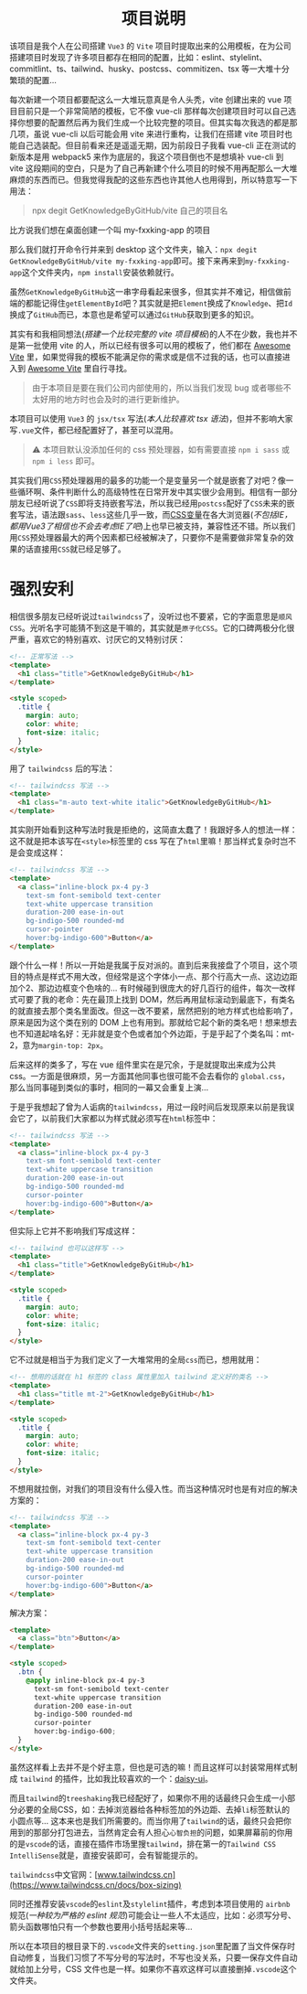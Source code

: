 <div align="center">
  <h1>
    项目说明
  </h1>
</div>

该项目是我个人在公司搭建 `Vue3` 的 `Vite` 项目时提取出来的公用模板，在为公司搭建项目时发现了许多项目都存在相同的配置，比如：eslint、stylelint、commitlint、ts、tailwind、husky、postcss、commitizen、tsx 等一大堆十分繁琐的配置…

每次新建一个项目都要配这么一大堆玩意真是令人头秃，vite 创建出来的 vue 项目目前只是一个非常简陋的模板，它不像 vue-cli 那样每次创建项目时可以自己选择你想要的配置然后再为我们生成一个比较完整的项目。但其实每次我选的都是那几项，虽说 vue-cli 以后可能会用 vite 来进行重构，让我们在搭建 vite 项目时也能自己选装配。但目前看来还是遥遥无期，因为前段日子我看 vue-cli 正在测试的新版本是用 webpack5 来作为底层的，我这个项目倒也不是想填补 vue-cli 到 vite 这段期间的空白，只是为了自己再新建个什么项目的时候不用再配那么一大堆麻烦的东西而已。但我觉得我配的这些东西也许其他人也用得到，所以特意写一下用法：

> npx degit GetKnowledgeByGitHub/vite 自己的项目名

比方说我们想在桌面创建一个叫 my-fxxking-app 的项目

那么我们就打开命令行并来到 desktop 这个文件夹，输入：`npx degit GetKnowledgeByGitHub/vite my-fxxking-app`即可。接下来再来到`my-fxxking-app`这个文件夹内，`npm install`安装依赖就行。

虽然`GetKnowledgeByGitHub`这一串字母看起来很多，但其实并不难记，相信做前端的都能记得住`getElementById`吧？其实就是把`Element`换成了`Knowledge`、把`Id`换成了`GitHub`而已，本意也是希望可以通过`GitHub`获取到更多的知识。

其实有和我相同想法(*搭建一个比较完整的 vite 项目模板*)的人不在少数，我也并不是第一批使用 vite 的人，所以已经有很多可以用的模板了，他们都在 [Awesome Vite](https://github.com/vitejs/awesome-vite#templates) 里，如果觉得我的模板不能满足你的需求或是信不过我的话，也可以直接进入到 [Awesome Vite](https://github.com/vitejs/awesome-vite#templates) 里自行寻找。

> 由于本项目是要在我们公司内部使用的，所以当我们发现 bug 或者哪些不太好用的地方时也会及时的进行更新维护。

本项目可以使用 `Vue3` 的 `jsx/tsx` 写法(*本人比较喜欢 tsx 语法*)，但并不影响大家写`.vue`文件，都已经配置好了，甚至可以混用。

> ⚠️ 本项目默认没添加任何的 css 预处理器，如有需要直接 `npm i sass` 或 `npm i less` 即可。

其实我们用`CSS`预处理器用的最多的功能一个是变量另一个就是嵌套了对吧？像一些循环啊、条件判断什么的高级特性在日常开发中其实很少会用到。相信有一部分朋友已经听说了`CSS`即将支持嵌套写法，所以我已经用`postcss`配好了`CSS`未来的嵌套写法，语法跟`sass`、`less`这些几乎一致，而[CSS变量](https://juejin.cn/post/6856668819344392206#heading-1)在各大浏览器(*不包括IE，都用Vue3了相信也不会去考虑IE了吧*)上也早已被支持，兼容性还不错。所以我们用`CSS`预处理器最大的两个因素都已经被解决了，只要你不是需要做非常复杂的效果的话直接用`CSS`就已经足够了。

# 强烈安利

相信很多朋友已经听说过`tailwindcss`了，没听过也不要紧，它的字面意思是`顺风CSS`。光听名字可能猜不到这是干嘛的，其实就是`原子化CSS`。它的口碑两极分化很严重，喜欢它的特别喜欢、讨厌它的又特别讨厌：

```html
<!-- 正常写法 -->
<template>
  <h1 class="title">GetKnowledgeByGitHub</h1>
</template>

<style scoped>
  .title {
    margin: auto;
    color: white;
    font-size: italic;
  }
</style>
```

用了 `tailwindcss` 后的写法：

```html
<!-- tailwindcss 写法 -->
<template>
  <h1 class="m-auto text-white italic">GetKnowledgeByGitHub</h1>
</template>
```

其实刚开始看到这种写法时我是拒绝的，这简直太蠢了！我跟好多人的想法一样：这不就是把本该写在`<style>`标签里的 css 写在了`html`里嘛！那当样式复杂时岂不是会变成这样：

```html
<!-- tailwindcss 写法 -->
<template>
  <a class="inline-block px-4 py-3
    text-sm font-semibold text-center
    text-white uppercase transition
    duration-200 ease-in-out
    bg-indigo-500 rounded-md
    cursor-pointer
    hover:bg-indigo-600">Button</a>
</template>
```

跟个什么一样！所以一开始是我属于反对派的。直到后来我接盘了个项目，这个项目的特点是样式不用大改，但经常是这个字体小一点、那个行高大一点、这边边距加个2、那边边框变个色啥的… 有时候碰到很庞大的好几百行的组件，每次一改样式可要了我的老命：先在最顶上找到 DOM，然后再用鼠标滚动到最底下，有类名的就直接去那个类名里面改。但这一改不要紧，居然把别的地方样式也给影响了，原来是因为这个类在别的 DOM 上也有用到。那就给它起个新的类名吧！想来想去也不知道起啥名好：无非就是变个色或者加个外边距，于是乎起了个类名叫：mt-2，意为`margin-top: 2px`。

后来这样的类多了，写在 vue 组件里实在是冗余，于是就提取出来成为公共 css。一方面是很麻烦，另一方面其他同事也很可能不会去看你的 `global.css`，那么当同事碰到类似的事时，相同的一幕又会重复上演…

于是乎我想起了曾为人诟病的`tailwindcss`，用过一段时间后发现原来以前是我误会它了，以前我们大家都以为样式就必须写在`html`标签中：

```html
<!-- tailwindcss 写法 -->
<template>
  <a class="inline-block px-4 py-3
    text-sm font-semibold text-center
    text-white uppercase transition
    duration-200 ease-in-out
    bg-indigo-500 rounded-md
    cursor-pointer
    hover:bg-indigo-600">Button</a>
</template>
```

但实际上它并不影响我们写成这样：

```html
<!-- tailwind 也可以这样写 -->
<template>
  <h1 class="title">GetKnowledgeByGitHub</h1>
</template>

<style scoped>
  .title {
    margin: auto;
    color: white;
    font-size: italic;
  }
</style>
```

它不过就是相当于为我们定义了一大堆常用的全局`css`而已，想用就用：

```html
<!-- 想用的话就在 h1 标签的 class 属性里加入 tailwind 定义好的类名 -->
<template>
  <h1 class="title mt-2">GetKnowledgeByGitHub</h1>
</template>

<style scoped>
  .title {
    margin: auto;
    color: white;
    font-size: italic;
  }
</style>
```

不想用就拉倒，对我们的项目没有什么侵入性。而当这种情况时也是有对应的解决方案的：

```html
<!-- tailwindcss 写法 -->
<template>
  <a class="inline-block px-4 py-3
    text-sm font-semibold text-center
    text-white uppercase transition
    duration-200 ease-in-out
    bg-indigo-500 rounded-md
    cursor-pointer
    hover:bg-indigo-600">Button</a>
</template>
```

解决方案：

```html
<template>
  <a class="btn">Button</a>
</template>

<style scoped>
  .btn {
    @apply inline-block px-4 py-3
      text-sm font-semibold text-center
      text-white uppercase transition
      duration-200 ease-in-out
      bg-indigo-500 rounded-md
      cursor-pointer
      hover:bg-indigo-600;
  }
</style>
```

虽然这样看上去并不是个好主意，但也是可选的嘛！而且这样可以封装常用样式制成 `tailwind` 的插件，比如我比较喜欢的一个：[daisy-ui](https://daisyui.com/)。

而且`tailwind`的`treeshaking`我已经配好了，如果你不用的话最终只会生成一小部分必要的全局CSS，如：去掉浏览器给各种标签加的外边距、去掉`li`标签默认的小圆点等… 这本来也是我们所需要的。而当你用了`tailwind`的话，最终只会把你用到的那部分打包进去，当然肯定会有人担心`心智负担`的问题，如果屏幕前的你用的是`vscode`的话，直接在插件市场里搜`tailwind`，排在第一的`Tailwind CSS IntelliSense`就是，直接安装即可，会有智能提示的。

`tailwindcss`中文官网：[www.tailwindcss.cn](https://www.tailwindcss.cn/docs/box-sizing)

同时还推荐安装`vscode`的`eslint`及`stylelint`插件，考虑到本项目使用的 `airbnb` 规范(*一种较为严格的 eslint 规范*)可能会让一些人不太适应，比如：必须写分号、箭头函数哪怕只有一个参数也要用小括号括起来等…

所以在本项目的根目录下的`.vscode`文件夹的`setting.json`里配置了当文件保存时自动修复，当我们习惯了不写分号的写法时，不写也没关系，只要一保存文件自动就给加上分号，CSS 文件也是一样。如果你不喜欢这样可以直接删掉`.vscode`这个文件夹。

